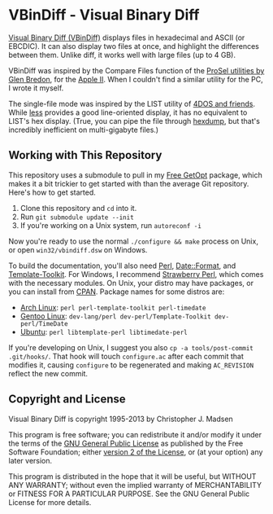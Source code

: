 VBinDiff - Visual Binary Diff
=============================

[Visual Binary Diff (VBinDiff)](https://www.cjmweb.net/vbindiff/) displays files in hexadecimal and ASCII (or EBCDIC).  It can also display two files at once, and highlight the differences between them.  Unlike diff, it works well with large files (up to 4 GB).

VBinDiff was inspired by the Compare Files function of the [ProSel utilities by Glen Bredon](http://www.apple2.org.za/gswv/USA2WUG/Glen.Bredon.In.Memoriam/A2.Software/), for the [Apple II](https://en.wikipedia.org/wiki/Apple_II).  When I couldn't find a similar utility for the PC, I wrote it myself.

The single-file mode was inspired by the LIST utility of [4DOS and friends](http://jpsoft.com/take-command-windows-scripting.html).  While [less](http://www.greenwoodsoftware.com/less/) provides a good line-oriented display, it has no equivalent to LIST's hex display.  (True, you can pipe the file through [hexdump](http://linux.die.net/man/1/hexdump), but that's incredibly inefficient on multi-gigabyte files.)


Working with This Repository
----------------------------

This repository uses a submodule to pull in my [Free GetOpt](https://github.com/madsen/free-getopt) package, which makes it a bit trickier to get started with than the average Git repository.  Here's how to get started.

1. Clone this repository and `cd` into it.
2. Run `git submodule update --init`
3. If you're working on a Unix system, run `autoreconf -i`

Now you're ready to use the normal `./configure && make` process on Unix, or open `win32/vbindiff.dsw` on Windows.

To build the documentation, you'll also need [Perl](https://www.perl.org/), [Date::Format](https://metacpan.org/module/Date::Format), and [Template-Toolkit](https://metacpan.org/release/Template-Toolkit).  For Windows, I recommend [Strawberry Perl](http://strawberryperl.com/), which comes with the necessary modules.  On Unix, your distro may have packages, or you can install from [CPAN](https://metacpan.org/).  Package names for some distros are:

* [Arch Linux](https://www.archlinux.org/): `perl perl-template-toolkit perl-timedate`
* [Gentoo Linux](https://www.gentoo.org/): `dev-lang/perl dev-perl/Template-Toolkit dev-perl/TimeDate`
* [Ubuntu](https://www.ubuntu.com/): `perl libtemplate-perl libtimedate-perl`

If you're developing on Unix, I suggest you also `cp -a tools/post-commit .git/hooks/`.  That hook will touch `configure.ac` after each commit that modifies it, causing `configure` to be regenerated and making `AC_REVISION` reflect the new commit.


Copyright and License
---------------------

Visual Binary Diff is copyright 1995-2013 by Christopher J. Madsen

This program is free software; you can redistribute it and/or modify it under the terms of the [GNU General Public License](https://www.gnu.org/licenses/gpl.html) as published by the Free Software Foundation; either [version 2 of the License](https://www.gnu.org/licenses/old-licenses/gpl-2.0.html), or (at your option) any later version.

This program is distributed in the hope that it will be useful, but WITHOUT ANY WARRANTY; without even the implied warranty of MERCHANTABILITY or FITNESS FOR A PARTICULAR PURPOSE.  See the GNU General Public License for more details.
